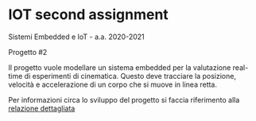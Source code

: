 # IOT second assignment #

Sistemi Embedded e IoT - a.a. 2020-2021

Progetto #2 

Il progetto vuole modellare un sistema embedded per la valutazione real-time
di esperimenti di cinematica. Questo deve tracciare la posizione, velocità e accelerazione di un corpo che si muove in linea retta.

Per informazioni circa lo sviluppo del progetto si faccia riferimento alla [relazione dettagliata](relation/relazione.pdf)
